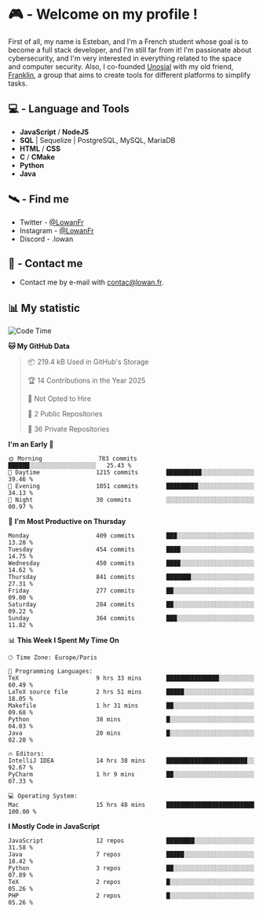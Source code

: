 # 🎮 - Welcome on my profile !
First of all, my name is Esteban, and I'm a French student whose goal is to become a full stack developer, and I'm still far from it!
I'm passionate about cybersecurity, and I'm very interested in everything related to the space and computer security.
Also, I co-founded [Unosial](https://github.com/Unosial) with my old friend, [Franklin](https://github.com/AbaFranklin/), a group that aims to create tools for different platforms to simplify tasks. 



## 💻 - Language and Tools
- **JavaScript** / **NodeJS**
- **SQL** | Sequelize | PostgreSQL, MySQL, MariaDB
- **HTML** / **CSS**
- **C** / **CMake**
- **Python**
- **Java**

## 🛰️ - Find me

 - Twitter - [@LowanFr](https://twitter.com/LowanFr/)
 - Instagram - [@LowanFr](https://instagram.com/LowanFr)
 - Discord -  .lowan
 
## 📡 - Contact me
 - Contact me by e-mail with [contac@lowan.fr](mailto:contact@lowan.fr).

## 📊 My statistic
<!--START_SECTION:waka-->
![Code Time](http://img.shields.io/badge/Code%20Time-1%2C145%20hrs%2035%20mins-blue)

**🐱 My GitHub Data** 

> 📦 219.4 kB Used in GitHub's Storage 
 > 
> 🏆 14 Contributions in the Year 2025
 > 
> 🚫 Not Opted to Hire
 > 
> 📜 2 Public Repositories 
 > 
> 🔑 36 Private Repositories 
 > 
**I'm an Early 🐤** 

```text
🌞 Morning                783 commits         ██████░░░░░░░░░░░░░░░░░░░   25.43 % 
🌆 Daytime                1215 commits        ██████████░░░░░░░░░░░░░░░   39.46 % 
🌃 Evening                1051 commits        █████████░░░░░░░░░░░░░░░░   34.13 % 
🌙 Night                  30 commits          ░░░░░░░░░░░░░░░░░░░░░░░░░   00.97 % 
```
📅 **I'm Most Productive on Thursday** 

```text
Monday                   409 commits         ███░░░░░░░░░░░░░░░░░░░░░░   13.28 % 
Tuesday                  454 commits         ████░░░░░░░░░░░░░░░░░░░░░   14.75 % 
Wednesday                450 commits         ████░░░░░░░░░░░░░░░░░░░░░   14.62 % 
Thursday                 841 commits         ███████░░░░░░░░░░░░░░░░░░   27.31 % 
Friday                   277 commits         ██░░░░░░░░░░░░░░░░░░░░░░░   09.00 % 
Saturday                 284 commits         ██░░░░░░░░░░░░░░░░░░░░░░░   09.22 % 
Sunday                   364 commits         ███░░░░░░░░░░░░░░░░░░░░░░   11.82 % 
```


📊 **This Week I Spent My Time On** 

```text
🕑︎ Time Zone: Europe/Paris

💬 Programming Languages: 
TeX                      9 hrs 33 mins       ███████████████░░░░░░░░░░   60.49 % 
LaTeX source file        2 hrs 51 mins       █████░░░░░░░░░░░░░░░░░░░░   18.05 % 
Makefile                 1 hr 31 mins        ██░░░░░░░░░░░░░░░░░░░░░░░   09.68 % 
Python                   38 mins             █░░░░░░░░░░░░░░░░░░░░░░░░   04.03 % 
Java                     20 mins             █░░░░░░░░░░░░░░░░░░░░░░░░   02.20 % 

🔥 Editors: 
IntelliJ IDEA            14 hrs 38 mins      ███████████████████████░░   92.67 % 
PyCharm                  1 hr 9 mins         ██░░░░░░░░░░░░░░░░░░░░░░░   07.33 % 

💻 Operating System: 
Mac                      15 hrs 48 mins      █████████████████████████   100.00 % 
```

**I Mostly Code in JavaScript** 

```text
JavaScript               12 repos            ████████░░░░░░░░░░░░░░░░░   31.58 % 
Java                     7 repos             █████░░░░░░░░░░░░░░░░░░░░   18.42 % 
Python                   3 repos             ██░░░░░░░░░░░░░░░░░░░░░░░   07.89 % 
TeX                      2 repos             █░░░░░░░░░░░░░░░░░░░░░░░░   05.26 % 
PHP                      2 repos             █░░░░░░░░░░░░░░░░░░░░░░░░   05.26 % 
```




<!--END_SECTION:waka-->
